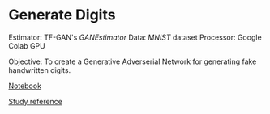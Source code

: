 # Generate Digits

Estimator: TF-GAN's *GANEstimator* 
Data: *MNIST* dataset 
Processor: Google Colab GPU

Objective: To create a Generative Adverserial Network for generating fake handwritten digits.

[Notebook](generate_digits.ipynb)

[Study reference](GANs.ipynb)
